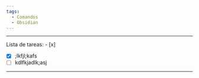 ```yaml
---
tags:
  - Comandos
  - Obsidian
---
```

---
Lista de tareas: - [x] 
- [x] ;lkfjl;kafs
- [ ] kdlfkjadlk;asj
---

